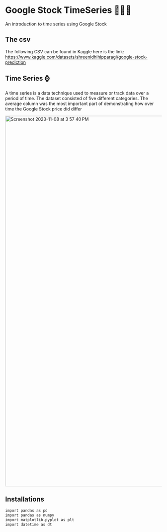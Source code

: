# Google Stock TimeSeries 🧑🏻‍💻
An introduction to time series using Google Stock
## The csv
The following CSV can be found in Kaggle 
here is the link: https://www.kaggle.com/datasets/shreenidhihipparagi/google-stock-prediction

## Time Series ⌚️
A time series is a data technique used to measure or track data over a period of time. The dataset consisted of five different categories. The average column was the most important part of demonstrating how over time the Google Stock price did differ

<img width="1191" alt="Screenshot 2023-11-08 at 3 57 40 PM" src="https://github.com/FrancoRamirezz/GoogleTimeSeries/assets/96508706/d16ff219-42b0-4b4a-b309-001059824254">




## Installations 
 ```bash
import pandas as pd
import pandas as numpy
import matplotlib.pyplot as plt
import datetime as dt
